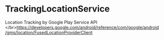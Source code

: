 # TrackingLocationService
Location Tracking by Google Play Service API &lt;/br>https://developers.google.com/android/reference/com/google/android/gms/location/FusedLocationProviderClient
